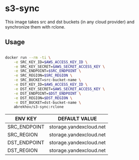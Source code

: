 # s3-sync

This image takes src and dst buckets (in any cloud provider) and synchronize them with rclone.

## Usage

```bash

docker run --rm -ti \
    -e SRC_KEY_ID=$AWS_ACCESS_KEY_ID \
    -e SRC_KEY_SECRET=$AWS_SECRET_ACCESS_KEY \
    -e SRC_ENDPOINT=$SRC_ENDPOINT \
    -e SRC_REGION=$SRC_REGION \
    -e SRC_BUCKET=src-bucket-name \
    -e DST_KEY_ID=$AWS_ACCESS_KEY_ID \
    -e DST_KEY_SECRET=$AWS_SECRET_ACCESS_KEY \
    -e DST_ENDPOINT=$DST_ENDPOINT \
    -e DST_REGION=$DST_REGION \
    -e DST_BUCKET=dst-bucket-name \
    abrekhov/s3-sync:rclone 
```

|ENV KEY|DEFAULT VALUE|
|---|---|
|SRC_ENDPOINT|storage.yandexcloud.net|
|SRC_REGION|storage.yandexcloud.net|
|DST_ENDPOINT|storage.yandexcloud.net|
|DST_REGION|storage.yandexcloud.net|
